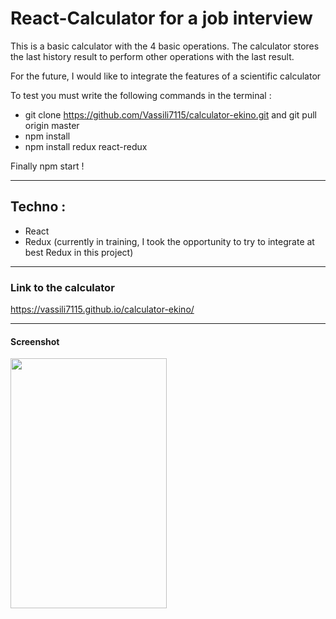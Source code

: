 # React-Calculator for a job interview
This is a basic calculator with the 4 basic operations. 
The calculator stores the last history result to perform other operations with the last result.

For the future, I would like to integrate the features of a scientific calculator

To test you must write the following commands in the terminal : 
- git clone https://github.com/Vassili7115/calculator-ekino.git and git pull origin master
- npm install
- npm install redux react-redux

Finally npm start !

----

## Techno : 
- React
- Redux (currently in training, I took the opportunity to try to integrate at best Redux in this project)

----

### Link to the calculator
https://vassili7115.github.io/calculator-ekino/

----

#### Screenshot
<img src="https://zupimages.net/up/19/01/9l20.png" width="250" height="400">
